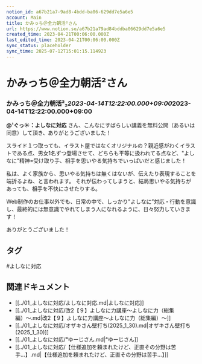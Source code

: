 ```yaml
---
notion_id: a67b21a7-9ad8-4bdd-ba06-629dd7e5a6e5
account: Main
title: かみっち＠全力朝活²さん
url: https://www.notion.so/a67b21a79ad84bddba06629dd7e5a6e5
created_time: 2023-04-21T00:06:00.000Z
last_edited_time: 2023-04-21T00:06:00.000Z
sync_status: placeholder
sync_time: 2025-07-12T15:01:15.114923
---
```

# かみっち＠全力朝活²さん

### **かみっち＠全力朝活²₂*****2023-04-14T12:22:00.000+09:00*****2023-04-14T12:22:00.000+09:00**
**@¹ぐっ☀：よしなに対応** さん、こんなにすばらしい講義を無料公開（あるいは同意）して頂き、ありがとうございました！

スライド１つ取っても、イラスト屋ではなくオリジナルの？親近感がわくイラストである点、男女1名ずつ登場させて、どちらも平等に扱われてる点など、"よしなに"精神=受け取り手、相手を思いやる気持ちでいっぱいだと感じました！

私は、よく家族から、思いやる気持ちは無くはないが、伝えたり表現することを端折るよね、と言われます。
それが伝わってしまうと、結局思いやる気持ちがあっても、相手を不快にさせたりする。

Web制作のお仕事以外でも、日常の中で、しっかり"よしなに”対応・行動を意識し、最終的には無意識でやれてしまう人になれるように、日々努力していきます！

ありがとうございました！

## タグ

#よしなに対応 

## 関連ドキュメント

- [[../01_よしなに対応/よしなに対応.md|よしなに対応]]
- [[../01_よしなに対応/改2【９】よしなに力講座〜よしなに力（総集編）〜.md|改2【９】よしなに力講座〜よしなに力（総集編）〜]]
- [[../01_よしなに対応/オザキさん壁打ち(2025_1_30).md|オザキさん壁打ち(2025_1_30)]]
- [[../01_よしなに対応/⁴ゆーじさん.md|⁴ゆーじさん]]
- [[../01_よしなに対応/【仕様追加を頼まれたけど、正直その分野は苦手…】.md|【仕様追加を頼まれたけど、正直その分野は苦手…】]]
